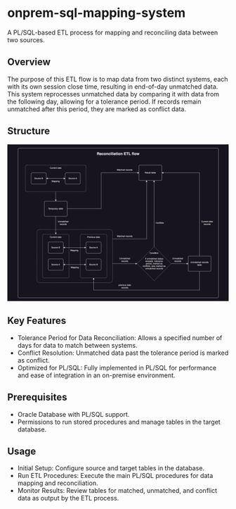 # onprem-sql-mapping-system
A PL/SQL-based ETL process for mapping and reconciling data between two sources.

## Overview
The purpose of this ETL flow is to map data from two distinct systems, each with its own session close time, resulting in end-of-day unmatched data. This system reprocesses unmatched data by comparing it with data from the following day, allowing for a tolerance period. If records remain unmatched after this period, they are marked as conflict data.

## Structure
![alt text](https://github.com/annguyen-git/onprem-sql-mapping-system/blob/main/Reconcilation_etl.jpg)

## Key Features
- Tolerance Period for Data Reconciliation: Allows a specified number of days for data to match between systems.
- Conflict Resolution: Unmatched data past the tolerance period is marked as conflict.
- Optimized for PL/SQL: Fully implemented in PL/SQL for performance and ease of integration in an on-premise environment.

## Prerequisites
- Oracle Database with PL/SQL support.
- Permissions to run stored procedures and manage tables in the target database.

## Usage
- Initial Setup: Configure source and target tables in the database.
- Run ETL Procedures: Execute the main PL/SQL procedures for data mapping and reconciliation.
- Monitor Results: Review tables for matched, unmatched, and conflict data as output by the ETL process.
